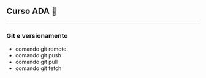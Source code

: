 ## Curso ADA 👋
----

### Git e versionamento
- comando git remote
- comando git push
- comando git pull
- comando git fetch


